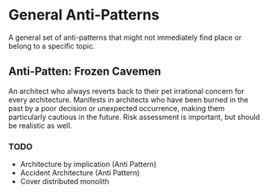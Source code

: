 # General Anti-Patterns

A general set of anti-patterns that might not immediately find place or belong to a specific topic.

## Anti-Patten: Frozen Cavemen

An architect who always reverts back to their pet irrational concern for every architecture. Manifests in architects who have been burned in the past by a poor decision or unexpected occurrence, making them particularly cautious in the future. Risk assessment is important, but should be realistic as well.

### TODO
* Architecture by implication (Anti Pattern)
* Accident Architecture (Anti Pattern)
* Cover distributed monolith  